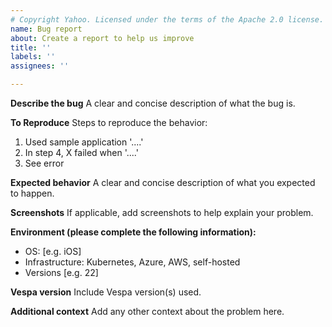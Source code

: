 ```yaml
---
# Copyright Yahoo. Licensed under the terms of the Apache 2.0 license. See LICENSE in the project root.
name: Bug report
about: Create a report to help us improve
title: ''
labels: ''
assignees: ''

---
```


**Describe the bug**
A clear and concise description of what the bug is.

**To Reproduce**
Steps to reproduce the behavior:
1. Used sample application '....'
2. In step 4, X failed when '....'
3. See error

**Expected behavior**
A clear and concise description of what you expected to happen.

**Screenshots**
If applicable, add screenshots to help explain your problem.

**Environment (please complete the following information):**
 - OS: [e.g. iOS]
 - Infrastructure: Kubernetes, Azure, AWS, self-hosted
 - Versions [e.g. 22]

**Vespa version**
Include Vespa version(s) used.

**Additional context**
Add any other context about the problem here.
